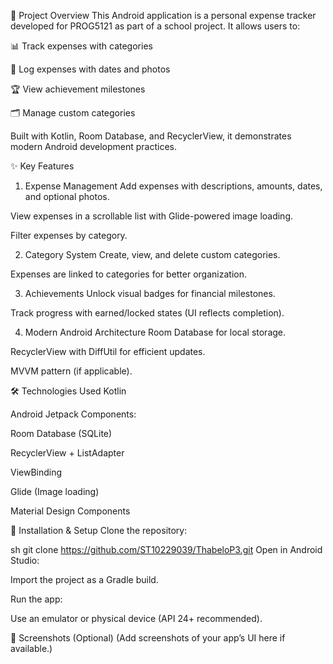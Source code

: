 📌 Project Overview
This Android application is a personal expense tracker developed for PROG5121 as part of a school project. It allows users to:

📊 Track expenses with categories

📅 Log expenses with dates and photos

🏆 View achievement milestones

🗂️ Manage custom categories

Built with Kotlin, Room Database, and RecyclerView, it demonstrates modern Android development practices.

✨ Key Features
1. Expense Management
Add expenses with descriptions, amounts, dates, and optional photos.

View expenses in a scrollable list with Glide-powered image loading.

Filter expenses by category.

2. Category System
Create, view, and delete custom categories.

Expenses are linked to categories for better organization.

3. Achievements
Unlock visual badges for financial milestones.

Track progress with earned/locked states (UI reflects completion).

4. Modern Android Architecture
Room Database for local storage.

RecyclerView with DiffUtil for efficient updates.

MVVM pattern (if applicable).

🛠️ Technologies Used
Kotlin

Android Jetpack Components:

Room Database (SQLite)

RecyclerView + ListAdapter

ViewBinding

Glide (Image loading)

Material Design Components

🚀 Installation & Setup
Clone the repository:

sh
git clone https://github.com/ST10229039/ThabeloP3.git
Open in Android Studio:

Import the project as a Gradle build.

Run the app:

Use an emulator or physical device (API 24+ recommended).

📸 Screenshots (Optional)
(Add screenshots of your app’s UI here if available.)

